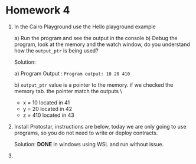 # Homework 4

1.  In the Cairo Playground use the Hello playground example

    a) Run the program and see the output in the console
    b) Debug the program, look at the memory and the watch window, do you understand how the `output_ptr` is being used?

    Solution:

    a) Program Output :
    `Program output: 10 20 410`

    b) `output_ptr` value is a pointer to the memory. if we checked the memory tab. the pointer match the outputs \

    - x = 10 located in 41
    - y = 20 located in 42
    - z = 410 located in 43

2.  Install Protostar, instructions are below, today we are only going to use programs, so you do not need to write or deploy contracts.

    Solution:
    **DONE** in windows using WSL and run without issue.

3.
